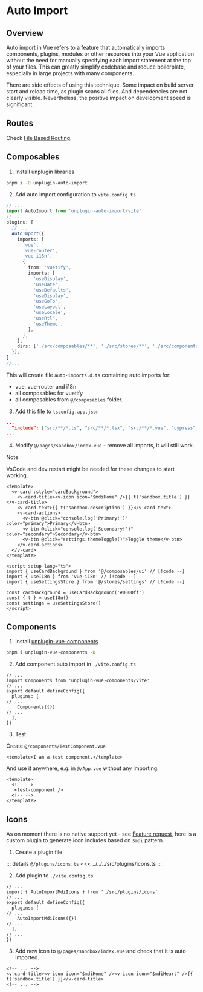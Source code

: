 # Auto Import

## Overview

Auto import in Vue refers to a feature that automatically imports components, plugins, modules or other resources into your Vue application without the need for manually specifying each import statement at the top of your files. This can greatly simplify codebase and reduce boilerplate, especially in large projects with many components.

There are side effects of using this technique. Some impact on build server start and reload time, as plugin scans all files. And dependencies are not clearly visible. Nevertheless, the positive impact on development speed is significant.

## Routes

Check [File Based Routing](./file-based-routing.md).

## Composables

1. Install unplugin libraries

```bash
pnpm i -D unplugin-auto-import
```

2. Add auto import configuration to `vite.config.ts`

```ts
// ...
import AutoImport from 'unplugin-auto-import/vite'
// ...
plugins: [
  // ...
  AutoImport({
    imports: [
      'vue',
      'vue-router',
      'vue-i18n',
      {
        from: 'vuetify',
        imports: [
          'useDisplay',
          'useDate',
          'useDefaults',
          'useDisplay',
          'useGoTo',
          'useLayout',
          'useLocale',
          'useRtl',
          'useTheme',
        ],
      },
    ],
    dirs: ['./src/composables/**', './src/stores/**', './src/components/**'],
  }),
]
//...
```

This will create file `auto-imports.d.ts` containing auto imports for:

- vue, vue-router and i18n
- all composables for vuetify
- all composables from `@/composables` folder.

3. Add this file to `tsconfig.app,json`

```json
...
  "include": ["src/**/*.ts", "src/**/*.tsx", "src/**/*.vue", "cypress", "./cypress.d.ts", "./auto-imports.d.ts"],
...
```

4. Modify `@/pages/sandbox/index.vue` - remove all imports, it will still work.

> [!NOTE]
> VsCode and dev restart might be needed for these changes to start working.

```vue
<template>
  <v-card :style="cardBackground">
    <v-card-title><v-icon icon="$mdiHome" />{{ t('sandbox.title') }}</v-card-title>
    <v-card-text>{{ t('sandbox.description') }}</v-card-text>
    <v-card-actions>
      <v-btn @click="console.log('Primary!')" color="primary">Primary</v-btn>
      <v-btn @click="console.log('Secondary!')" color="secondary">Secondary</v-btn>
      <v-btn @click="settings.themeToggle()">Toggle theme</v-btn>
    </v-card-actions>
  </v-card>
</template>

<script setup lang="ts">
import { useCardBackground } from '@/composables/ui' // [!code --]
import { useI18n } from 'vue-i18n' // [!code --]
import { useSettingsStore } from '@/stores/settings' // [!code --]

const cardBackground = useCardBackground('#0000ff')
const { t } = useI18n()
const settings = useSettingsStore()
</script>
```

## Components

1. Install [unplugin-vue-components](https://github.com/unplugin/unplugin-vue-components)

```bash
pnpm i unplugin-vue-components -D
```

2. Add component auto import in `./vite.config.ts`

```ts{2,7}
// ...
import Components from 'unplugin-vue-components/vite'
// ...
export default defineConfig({
  plugins: [
// ...
    Components({})
// ...
  ],
})
```

3. Test

Create `@/components/TestComponent.vue`

```vue
<template>I am a test component.</template>
```

And use it anywhere, e.g. in `@/App.vue` without any importing.

```vue
<template>
  <!-- -->
   <test-component />
  <!-- -->
</template>
```

## Icons

As on moment there is no native support yet - see [Feature request](https://github.com/vuetifyjs/vuetify-loader/issues/86), here is a custom plugin to generate icon includes based on `$mdi` pattern.

1. Create a plugin file

::: details `@/plugins/icons.ts`
<<< ../../../src/plugins/icons.ts
:::

2. Add plugin to `./vite.config.ts`

```ts{2,7}
// ...
import { AutoImportMdiIcons } from './src/plugins/icons'
// ...
export default defineConfig({
  plugins: [
// ...
    AutoImportMdiIcons({})
// ...
  ],
// ...
})
```

3. Add new icon to `@/pages/sandbox/index.vue` and check that it is auto imported.

```vue
<!-- ... -->
<v-card-title><v-icon icon="$mdiHome" /><v-icon icon="$mdiHeart" />{{ t('sandbox.title') }}</v-card-title>
<!-- ... -->
```

